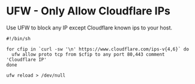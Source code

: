 # UFW - Only Allow Cloudflare IPs

Use UFW to block any IP except Cloudflare known ips to your host.

```
#!/bin/sh

for cfip in `curl -sw '\n' https://www.cloudflare.com/ips-v{4,6}` do 
  ufw allow proto tcp from $cfip to any port 80,443 comment 'Cloudflare IP'
done

ufw reload > /dev/null
```